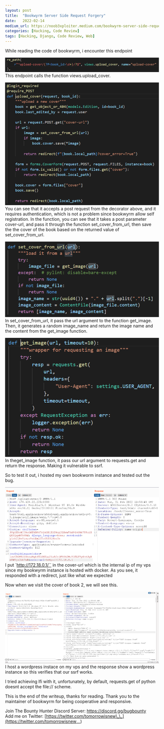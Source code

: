 ```yaml
---
layout:	post
title:	"Bookwyrm Server Side Request Forgery"
date:	2022-02-14
medium_url: https://noob3xploiter.medium.com/bookwyrm-server-side-request-forgery-b1462829d68e
categories: [Hacking, Code Review]
tags: [Hacking, Django, Code Review, Web]
---
```


  While reading the code of bookwyrm, i encounter this endpoint

![](/img/1*GnNMAvVLVgvcTObyL2jS7w.png)This endpoint calls the function views.upload\_cover.

![](/img/1*53FS9Ng7EEpzeidX_BJCCQ.png)You can see that it accepts a post request from the decorator above, and it requires authentication, which is not a problem since bookwyrm allow self registration. In the function, you can see that it takes a post parameter cover-url, and pass it through the function set\_cover\_from\_url, then save the the cover of the book based on the returned value of set\_cover\_from\_url.

![](/img/1*k-97ATIN11ipYgDQr7WNvw.png)In set\_cover\_from\_url, it pass the url argument to the function get\_image. Then, it generates a random image\_name and return the image name and the content from the get\_image function.

![](/img/1*VOGMxY8zlPvr6kHy8zo16g.png)In theget\_image function, it pass our url argument to requests.get and return the response. Making it vulnerable to ssrf.

So to test it out, i hosted my own bookworm instance and tested out the bug.

![](/img/1*rtlmM6TaeleqUQHbHKGYFA.png)I put `http://172.18.0.1/`` in the cover-url which is the internal ip of my vps since my bookwyrm instance is hosted with docker. As you see, it responded with a redirect, just like what we expected

Now when we visit the cover of book 2, we will see this.

![](/img/1*UWas9O4pvBn4WF-u4Pwagg.png)I host a wordpress instace on my vps and the response show a wordpress instance so this verifies that our ssrf works.

I tried achieving lfi with it, unfortunately, by default, requests.get of python doesnt accept the file:// scheme.

This is the end of the writeup, thanks for reading. Thank you to the maintainer of bookwyrm for being cooperative and responsive.

Join The Bounty Hunter Discord Server: <https://discord.gg/bugbounty>  
Add me on Twitter: [https://twitter.com/tomorrowisnew\_\_](https://twitter.com/tomorrowisnew__)

  